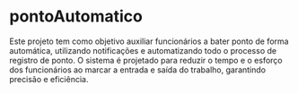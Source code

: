 # pontoAutomatico
Este projeto tem como objetivo auxiliar funcionários a bater ponto de forma automática, utilizando notificações e automatizando todo o processo de registro de ponto. O sistema é projetado para reduzir o tempo e o esforço dos funcionários ao marcar a entrada e saída do trabalho, garantindo precisão e eficiência.
